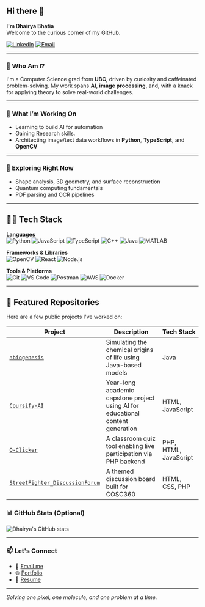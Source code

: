 ## Hi there 👋
**I'm Dhairya Bhatia**</br>
Welcome to the curious corner of my GitHub.

[![LinkedIn](https://img.shields.io/badge/-LinkedIn-blue?style=flat-square&logo=linkedin)](https://www.linkedin.com/in/dhairyanbhatia/)
[![Email](https://img.shields.io/badge/-Email-D14836?style=flat-square&logo=gmail&logoColor=white)](mailto:bhatiadhairya19@gmail.com)

---

### 🧠 Who Am I?
I'm a Computer Science grad from **UBC**, driven by curiosity and caffeinated problem-solving. My work spans **AI**, **image processing**, and, with a knack for applying theory to solve real-world challenges.

---

### 🚀 What I’m Working On
- Learning to build AI for automation
- Gaining Research skills.
- Architecting image/text data workflows in **Python**, **TypeScript**, and **OpenCV**

---

### 🌱 Exploring Right Now
- Shape analysis, 3D geometry, and surface reconstruction  
- Quantum computing fundamentals  
- PDF parsing and OCR pipelines

---
## 🧑‍💻 Tech Stack

**Languages**  
![Python](https://img.shields.io/badge/Python-3776AB?style=flat-square&logo=python&logoColor=white)
![JavaScript](https://img.shields.io/badge/JavaScript-F7DF1E?style=flat-square&logo=javascript&logoColor=black)
![TypeScript](https://img.shields.io/badge/TypeScript-3178C6?style=flat-square&logo=typescript&logoColor=white)
![C++](https://img.shields.io/badge/C++-00599C?style=flat-square&logo=cplusplus&logoColor=white)
![Java](https://img.shields.io/badge/Java-ED8B00?style=flat-square&logo=java&logoColor=white)
![MATLAB](https://img.shields.io/badge/MATLAB-0076A8?style=flat-square&logo=mathworks&logoColor=white)

**Frameworks & Libraries**  
![OpenCV](https://img.shields.io/badge/OpenCV-5C3EE8?style=flat-square&logo=opencv&logoColor=white)
![React](https://img.shields.io/badge/React-20232A?style=flat-square&logo=react)
![Node.js](https://img.shields.io/badge/Node.js-339933?style=flat-square&logo=nodedotjs&logoColor=white)

**Tools & Platforms**  
![Git](https://img.shields.io/badge/Git-F05032?style=flat-square&logo=git&logoColor=white)
![VS Code](https://img.shields.io/badge/VS%20Code-007ACC?style=flat-square&logo=visual-studio-code&logoColor=white)
![Postman](https://img.shields.io/badge/Postman-FF6C37?style=flat-square&logo=postman&logoColor=white)
![AWS](https://img.shields.io/badge/AWS-232F3E?style=flat-square&logo=amazon-aws)
![Docker](https://img.shields.io/badge/Docker-2496ED?style=flat-square&logo=docker&logoColor=white)

---

## 📂 Featured Repositories

Here are a few public projects I've worked on:


| Project | Description | Tech Stack |
|---------|-------------|------------|
| [`abiogenesis`](https://github.com/dhairyab0069/abiogenesis) | Simulating the chemical origins of life using Java-based models | Java |
| [`Coursify-AI`](https://github.com/dhairyab0069/Coursify-AI) | Year-long academic capstone project using AI for educational content generation  | HTML, JavaScript |
| [`Q-Clicker`](https://github.com/dhairyab0069/Q-Clicker) | A classroom quiz tool enabling live participation via PHP backend | PHP, HTML, JavaScript |
| [`StreetFighter_DiscussionForum`](https://github.com/dhairyab0069/StreetFighter_DiscussionForum) | A themed discussion board built for COSC360 | HTML, CSS, PHP |

### 📊 GitHub Stats (Optional)
<p align="left">
  <img src="https://github-readme-stats.vercel.app/api?username=your-github-username&show_icons=true&theme=radical" alt="Dhairya's GitHub stats"/>
</p>

---

### 📫 Let's Connect
- 📧 [Email me](mailto:your-email@example.com)  
- 🌐 [Portfolio](https://your-portfolio-link.com)  
- 📄 [Resume](https://your-resume-link.com)  

---

_Solving one pixel, one molecule, and one problem at a time._
  
